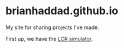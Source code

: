 # brianhaddad.github.io
My site for sharing projects I've made.

First up, we have the [LCR simulator](/demos/lcr.htm).

